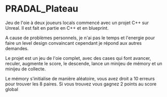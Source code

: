 # PRADAL_Plateau
 
Jeu de l'oie à deux joueurs locals commencé avec un projet C++ sur Unreal.
Il est fait en partie en C++ et en blueprint.

A cause de problèmes personnels, je n'ai pas le temps et l'energie pour faire un level design convaincant cependant
je répond aux autres demandes.

Le projet est un jeu de l'oie complet, avec des cases qui font avancer, reculer, augmente le score, le descende,
lance un minijeu de mémory et un minijeu de collecte.

Le mémory s'initialise de manière aléatoire, vous avez droit a 10 erreurs pour trouver les 8 paires. Si vous trouvez
vous gagnez 2 points au score global